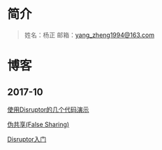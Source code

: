 # 简介
>姓名：杨正
邮箱：yang_zheng1994@163.com



# 博客
## 2017-10

[使用Disruptor的几个代码演示](http://www.dubby.cn/detail.html?id=9052)

[伪共享(False Sharing)](http://www.dubby.cn/detail.html?id=9051)

[Disruptor入门](http://www.dubby.cn/detail.html?id=9050)
